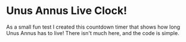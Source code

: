 # Unus Annus Live Clock!

As a small fun test I created this countdown timer that shows how long Unus Annus has to live!
There isn't much here, and the code is simple.
